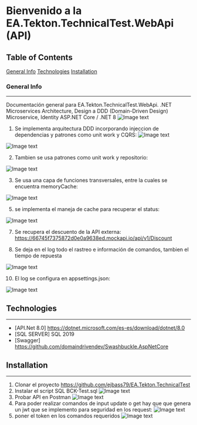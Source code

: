 # Bienvenido a la EA.Tekton.TechnicalTest.WebApi (API)
## Table of Contents
[General Info](#general-info)
[Technologies](#technologies)
[Installation](#installation)

### General Info
***
Documentación general para EA.Tekton.TechnicalTest.WebApi.
.NET Microservices Architecture, Design a DDD (Domain-Driven Design) Microservice, Identity ASP.NET Core / .NET 8
![Image text](TEKTON_TDD.png)

1. Se implementa arquitectura DDD incorporando injeccion de dependencias y patrones como unit work y CQRS:
![Image text](DDD.png)

![Image text](CQRS.png)



2. Tambien se usa patrones como unit work y repositorio:





![Image text](UK.png)

3. Se usa una capa de funciones transversales, entre la cuales se encuentra memoryCache:

   
![Image text](memorycache.png)

5. se implementa el maneja de cache para recuperar el status:
   
![Image text](statuscache.png)

7. Se recupera el descuento de la API externa: https://66745f7375872d0e0a9638ed.mockapi.io/api/v1/Discount

8. Se deja en el log todo el rastreo e información de comandos, tambien el tiempo de repuesta
   
![Image text](Log.png)

10. El log se configura en appsettings.json:
    
![Image text](path.png)


## Technologies
***
* [API.Net 8.0] https://dotnet.microsoft.com/es-es/download/dotnet/8.0
* [SQL SERVER] SQL 2019
* [Swagger] https://github.com/domaindrivendev/Swashbuckle.AspNetCore

## Installation
***
1. Clonar el proyecto https://github.com/ejbass79/EA.Tekton.TechnicalTest
2. Instalar el script SQL BCK-Test.sql ![Image text](graficscript.png)
3. Probar API en Postman ![Image text](postman.png)
4. Para poder realizar comandos de input update o get hay que que genera un jwt que se implemento para seguridad en los request:
![Image text](jwt.png)
5. poner el token en los comandos requeridos
![Image text](GET.png)



